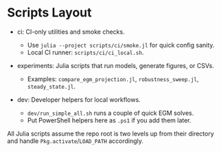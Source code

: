 # Scripts Layout

- ci: CI-only utilities and smoke checks.
  - Use `julia --project scripts/ci/smoke.jl` for quick config sanity.
  - Local CI runner: `scripts/ci/ci_local.sh`.

- experiments: Julia scripts that run models, generate figures, or CSVs.
  - Examples: `compare_egm_projection.jl`, `robustness_sweep.jl`, `steady_state.jl`.

- dev: Developer helpers for local workflows.
  - `dev/run_simple_all.sh` runs a couple of quick EGM solves.
  - Put PowerShell helpers here as `.ps1` if you add them later.

All Julia scripts assume the repo root is two levels up from their directory and handle `Pkg.activate`/`LOAD_PATH` accordingly.
